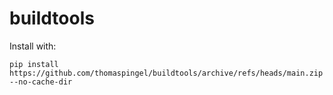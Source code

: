 # buildtools

Install with:
~~~
pip install https://github.com/thomaspingel/buildtools/archive/refs/heads/main.zip --no-cache-dir 
~~~
